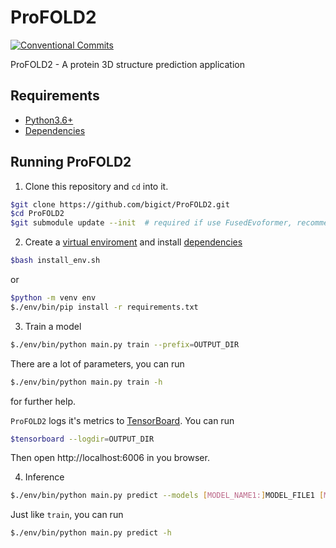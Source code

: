 # ProFOLD2

[![Conventional Commits](https://img.shields.io/badge/Conventional%20Commits-1.0.0-yellow.svg)](https://conventionalcommits.org)

ProFOLD2 - A protein 3D structure prediction application

## Requirements

* [Python3.6+](https://www.python.org)
* [Dependencies](https://github.com/bigict/ProFOLD2/network/dependencies)

## Running ProFOLD2

1.  Clone this repository and `cd` into it.
  ```bash
  $git clone https://github.com/bigict/ProFOLD2.git
  $cd ProFOLD2
  $git submodule update --init  # required if use FusedEvoformer, recommended.
  ```
2.  Create a [virtual enviroment](https://docs.python.org/3/library/venv.html) and install [dependencies](https://github.com/bigict/ProFOLD2/network/dependencies)
  ```bash
  $bash install_env.sh
  ```
  or
  ```bash
  $python -m venv env
  $./env/bin/pip install -r requirements.txt
  ```
3.  Train a model
  ```bash
  $./env/bin/python main.py train --prefix=OUTPUT_DIR
  ```
  
  There are a lot of parameters, you can run
    
  ```bash
  $./env/bin/python main.py train -h
  ```
  
  for further help.
  
  `ProFOLD2` logs it's metrics to [TensorBoard](https://www.tensorflow.org/tensorboard). You can run
  
  ```bash
  $tensorboard --logdir=OUTPUT_DIR
  ```
  
  Then open http://localhost:6006 in you browser.
  
4.  Inference
  ```bash
  $./env/bin/python main.py predict --models [MODEL_NAME1:]MODEL_FILE1 [MODEL_NAME2:]MODEL_FILE2
  ```
  
  Just like `train`, you can run
  ```bash
  $./env/bin/python main.py predict -h
  ```
  
